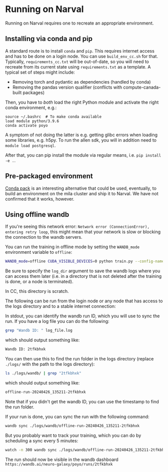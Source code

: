 # Running on Narval

Running on Narval requires one to recreate an appropriate environment. 

## Installing via conda and pip

A standard route is to install `conda` and `pip`. This requires internet access and has to be done on a login node. You can use `build_env_cc.sh` for that. Typically, `requirements_cc.txt` will be out-of-date, so you will need to recreate from its current state using `requirements.txt` as a template. A typical set of steps might include:

* Removing torch and pydantic as dependencies (handled by conda)
* Removing the pandas version qualifier (conflicts with compute-canada-built packages)

Then, you have to *both* load the right Python module and activate the right conda environment, e.g.:

```
source ~/.bashrc  # To make conda available
load module python/3.9.6
conda activate poyo
```

A symptom of not doing the latter is e.g. getting glibc errors when loading some libraries, e.g. h5py. To run the allen sdk, you will in addition need to `module load postgresql`.

After that, you can pip install the module via regular means, i.e. `pip install -e .`.

## Pre-packaged environment

[Conda pack](https://conda.github.io/conda-pack/) is an interesting alternative that could be used, eventually, to build an environment on the mila cluster and ship it to Narval. We have not confirmed that it works, however.

## Using offline wandb

If you're seeing this network error: `Network error (ConnectionError), entering retry loop`, 
this might mean that your network is slow or blocking the connection to the wandb servers.

You can run the training in offline mode by setting the `WANDB_mode` environment variable to `offline`:
```bash
WANDB_mode=offline CUDA_VISIBLE_DEVICES=0 python train.py --config-name train_mc_maze_small log_dir=./logs
```

Be sure to specify the `log_dir` argument to save the wandb logs where you can access them 
later (i.e. in a directory that is not deleted after the training is done, or a node
is terminated).

In CC, this directory is scratch.

The following can be run from the login node or any node that has access to the logs 
directory and to a stable internet connection:

In stdout, you can identify the wandb run ID, which you will use to sync the run. If you
have a log file you can do the following:
```bash
grep "Wandb ID: " log_file.log
```
which should output something like:
```bash
Wandb ID: 2tfkbhxk
```

You can then use this to find the run folder in the logs directory (replace `./logs/` with the path to the logs directory):
```bash
ls ./logs/wandb/ | grep "2tfkbhxk" 
```
which should output something like:
```bash
offline-run-20240426_135211-2tfkbhxk
```

Note that if you didn't get the wandb ID, you can use the timestamp to find the run folder.

If your run is done, you can sync the run with the following command:
```bash
wandb sync ./logs/wandb/offline-run-20240426_135211-2tfkbhxk
```

But you probably want to track your training, which you can do by scheduling a sync every 5 minutes:
```bash
watch -n 300 wandb sync ./logs/wandb/offline-run-20240426_135211-2tfkbhxk
```

The run should now be visible in the wandb dashboard `https://wandb.ai/neuro-galaxy/poyo/runs/2tfkbhxk`
